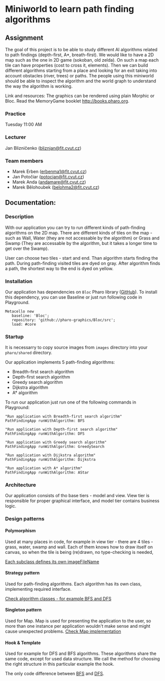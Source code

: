 # Miniworld to learn path finding algorithms

## Assignment

The goal of this project is to be able to study different AI algorithms related to path findings (depth-first, A*, breath-first). We would like to have a 2D map such as the one in 2D game (sokoban, old zelda). On such a map 	each tile can have properties (cost to cross it, elements). Then we can build different algorithms starting from a place and looking for an exit taking into account obstacles (river, trees) or paths. The people using this miniworld should be able to inspect the algorithm and the world graph to understand the way the algorithm is working.

Link and resources: The graphics can be rendered using plain Morphic or Bloc. Read the MemoryGame booklet http://books.pharo.org.

### Practice

Tuesday 11:00 AM

### Lecturer

Jan Blizničenko ([bliznjan@fit.cvut.cz](mailto:bliznjan@fit.cvut.cz))

### Team members

 * Marek Erben ([erbenma1@fit.cvut.cz](mailto:erbenma1@fit.cvut.cz))
 * Jan Potočiar ([potocjan@fit.cvut.cz](mailto:potocjan@fit.cvut.cz))
 * Marek Anda ([andamare@fit.cvut.cz](mailto:andamare@fit.cvut.cz))
 * Marek Bělohoubek ([belohma2@fit.cvut.cz](mailto:belohma2@fit.cvut.cz))

## Documentation:

### Description

With our application you can try to run different kinds of path-finding algorithms on the 2D map. There are different kinds of tiles on the map - such as Wall, Water (they are not accessable by the algorithm) or Grass and Swamp (They are accessable by the algorithm, but it takes a longer time to get over the Swamp).

User can choose two tiles - start and end. Than algorithm starts finding the path. During path-finding visited tiles are dyed on gray. After algorithm finds a path, the shortest way to the end is dyed on yellow.

### Installation

Our application has dependencies on `Bloc` Pharo library ([GitHub](https://github.com/pharo-graphics/Bloc)). To install this dependency, you can use Baseline or just run following code in Playground.

```smalltalk
Metacello new
   baseline: 'Bloc';
   repository: 'github://pharo-graphics/Bloc/src';
   load: #core
```

### Startup

It is necessarry to copy source images from `images` directory into your `pharo/shared` directory.

Our application implements 5 path-finding algorithms:

* Breadth-first search algorithm
* Depth-first search algorithm
* Greedy search algorithm
* Dijkstra algorithm
* A* algorithm

To run our application just run one of the following commands in Playground:

```smalltalk
"Run application with Breadth-first search algorithm"
PathFindingApp runWithAlgorithm: BFS
```

```smalltalk
"Run application with Depth-first search algorithm"
PathFindingApp runWithAlgorithm: DFS
```

```smalltalk
"Run application with Greedy search algorithm"
PathFindingApp runWithAlgorithm: GreedySearch
```

```smalltalk
"Run application with Dijkstra algorithm"
PathFindingApp runWithAlgorithm: Dijkstra
```

```smalltalk
"Run application with A* algorithm"
PathFindingApp runWithAlgorithm: AStar
```

### Architecture

Our application consists of tho base tiers - model and view. View tier is responsible for 
proper graphical interface, and model tier contains business logic.


### Design patterns

#### Polymorphism

Used at many places in code, for example in view tier - there are 4 tiles - grass, 
water, swamp and wall. Each of them knows how to draw itself on canvas, so when 
the tile is being (re)drawn, no type-checking is needed,

[Each subclass defines its own imageFileName](https://gitlab.fit.cvut.cz/erbenma1/path-finding-algorithms-in-pharo/blob/master/PathFinding.package/MapTile.class/instance/backgroundPaint.st#L4)

#### Strategy pattern

Used for path-finding algorithms. Each algorithm has its own class, implementing required interface.


[Check algorithm classes - for example BFS and DFS](https://gitlab.fit.cvut.cz/erbenma1/path-finding-algorithms-in-pharo/tree/master/PathFinding.package)

#### Singleton pattern

Used for Map. Map is used for presenting the application to the user, so more than one instance per application wouldn't make sense and might cause unexpected problems.
[Check Map implementation](https://gitlab.fit.cvut.cz/erbenma1/path-finding-algorithms-in-pharo/tree/master/PathFinding.package/Map.class)

#### Hook & Template

Used for example for DFS and BFS algorithms. These algorithms share the same code,
except for used data structure. We call the method for choosing the right structure in this
particular example the hook.

The only code difference between [BFS](https://gitlab.fit.cvut.cz/erbenma1/path-finding-algorithms-in-pharo/blob/master/PathFinding.package/BFS.class/instance/internalCollection.st) 
and [DFS](https://gitlab.fit.cvut.cz/erbenma1/path-finding-algorithms-in-pharo/blob/master/PathFinding.package/DFS.class/instance/internalCollection.st).

